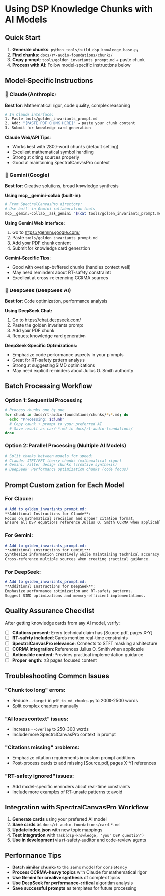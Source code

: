 # Using DSP Knowledge Chunks with AI Models

## Quick Start
1. **Generate chunks**: `python tools/build_dsp_knowledge_base.py`
2. **Find chunks**: `docs/rt-audio-foundations/chunks/`
3. **Copy prompt**: `tools/golden_invariants_prompt.md` + paste chunk
4. **Process with AI**: Follow model-specific instructions below

## Model-Specific Instructions

### 🤖 Claude (Anthropic)
**Best for**: Mathematical rigor, code quality, complex reasoning

```bash
# In Claude interface:
1. Paste tools/golden_invariants_prompt.md
2. Add: "[PASTE PDF CHUNK HERE]" → paste your chunk content
3. Submit for knowledge card generation
```

**Claude Web/API Tips**:
- Works best with 2800-word chunks (default setting)
- Excellent mathematical symbol handling
- Strong at citing sources properly
- Good at maintaining SpectralCanvasPro context

### 🔮 Gemini (Google)
**Best for**: Creative solutions, broad knowledge synthesis

**Using mcp__gemini-collab (built-in):**
```bash
# From SpectralCanvasPro directory:
# Use built-in Gemini collaboration tools
mcp__gemini-collab__ask_gemini "$(cat tools/golden_invariants_prompt.md)\n\n[PASTE CHUNK HERE]"
```

**Using Gemini Web Interface:**
1. Go to https://gemini.google.com/
2. Paste `tools/golden_invariants_prompt.md`
3. Add your PDF chunk content
4. Submit for knowledge card generation

**Gemini-Specific Tips**:
- Good with overlap-buffered chunks (handles context well)
- May need reminders about RT-safety constraints
- Excellent at cross-referencing CCRMA sources

### 🚀 DeepSeek (DeepSeek AI)
**Best for**: Code optimization, performance analysis

**Using DeepSeek Chat:**
1. Go to https://chat.deepseek.com/
2. Paste the golden invariants prompt
3. Add your PDF chunk
4. Request knowledge card generation

**DeepSeek-Specific Optimizations:**
- Emphasize code performance aspects in your prompts
- Great for RT-safety pattern analysis
- Strong at suggesting SIMD optimizations
- May need explicit reminders about Julius O. Smith authority

## Batch Processing Workflow

### Option 1: Sequential Processing
```bash
# Process chunks one by one
for chunk in docs/rt-audio-foundations/chunks/*/*.md; do
  echo "Processing: $chunk"
  # Copy chunk + prompt to your preferred AI
  # Save result as card-*.md in docs/rt-audio-foundations/
done
```

### Option 2: Parallel Processing (Multiple AI Models)
```bash
# Split chunks between models for speed:
# Claude: STFT/FFT theory chunks (mathematical rigor)
# Gemini: Filter design chunks (creative synthesis) 
# DeepSeek: Performance optimization chunks (code focus)
```

## Prompt Customization for Each Model

### For Claude:
```markdown
# Add to golden_invariants_prompt.md:
**Additional Instructions for Claude**:
Focus on mathematical precision and proper citation format. 
Ensure all DSP equations reference Julius O. Smith CCRMA when applicable.
```

### For Gemini:
```markdown
# Add to golden_invariants_prompt.md:
**Additional Instructions for Gemini**:
Synthesize information creatively while maintaining technical accuracy.
Cross-reference multiple sources when creating practical guidance.
```

### For DeepSeek:
```markdown
# Add to golden_invariants_prompt.md:
**Additional Instructions for DeepSeek**:
Emphasize performance optimization and RT-safety patterns.
Suggest SIMD optimizations and memory-efficient implementations.
```

## Quality Assurance Checklist

After getting knowledge cards from any AI model, verify:

- [ ] **Citations present**: Every technical claim has [Source.pdf, pages X-Y]
- [ ] **RT-safety included**: Cards mention real-time constraints
- [ ] **SpectralCanvasPro relevance**: Connects to STFT masking architecture
- [ ] **CCRMA integration**: References Julius O. Smith when applicable
- [ ] **Actionable content**: Provides practical implementation guidance
- [ ] **Proper length**: ≤3 pages focused content

## Troubleshooting Common Issues

### "Chunk too long" errors:
- Reduce `--target` in `pdf_to_md_chunks.py` to 2000-2500 words
- Split complex chapters manually

### "AI loses context" issues:
- Increase `--overlap` to 250-300 words
- Include more SpectralCanvasPro context in prompt

### "Citations missing" problems:
- Emphasize citation requirements in custom prompt additions
- Post-process cards to add missing [Source.pdf, pages X-Y] references

### "RT-safety ignored" issues:
- Add model-specific reminders about real-time constraints
- Include more examples of RT-unsafe patterns to avoid

## Integration with SpectralCanvasPro Workflow

1. **Generate cards** using your preferred AI model
2. **Save cards** as `docs/rt-audio-foundations/card-*.md`
3. **Update index.json** with new topic mappings
4. **Test integration** with `Task(dsp-knowledge, "your DSP question")`
5. **Use in development** via rt-safety-auditor and code-review agents

## Performance Tips

- **Batch similar chunks** to the same model for consistency
- **Process CCRMA-heavy topics** with Claude for mathematical rigor
- **Use Gemini for creative synthesis** of complex topics
- **Use DeepSeek for performance-critical** algorithm analysis
- **Save successful prompts** as templates for future processing